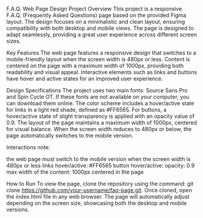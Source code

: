 
F.A.Q. Web Page Design
Project Overview
This project is a responsive F.A.Q. (Frequently Asked Questions) page based on the provided Figma layout. The design focuses on a minimalistic and clean layout, ensuring compatibility with both desktop and mobile views. The page is designed to adapt seamlessly, providing a great user experience across different screen sizes.

Key Features
The web page features a responsive design that switches to a mobile-friendly layout when the screen width is 480px or less. Content is centered on the page with a maximum width of 1000px, providing both readability and visual appeal. Interactive elements such as links and buttons have hover and active states for an improved user experience.

Design Specifications
The project uses two main fonts: Source Sans Pro and Spin Cycle OT. If these fonts are not available on your computer, you can download them online. The color scheme includes a hover/active state for links in a light red shade, defined as #FF6565. For buttons, a hover/active state of slight transparency is applied with an opacity value of 0.9. The layout of the page maintains a maximum width of 1000px, centered for visual balance. When the screen width reduces to 480px or below, the page automatically switches to the mobile version.

Interactions note:

the web page must switch to the mobile version when the screen width is 480px or less
links hover/active: #FF6565
button hover/active: opacity: 0.9
max width of the content: 1000px centered in the page

How to Run
To view the page, clone the repository using the command: git clone https://github.com/your-username/faq-page.git. Once cloned, open the index.html file in any web browser. The page will automatically adjust depending on the screen size, showcasing both the desktop and mobile versions.

